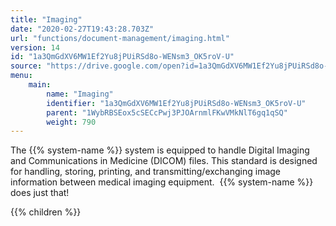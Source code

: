 ```yaml
---
title: "Imaging"
date: "2020-02-27T19:43:28.703Z"
url: "functions/document-management/imaging.html"
version: 14
id: "1a3QmGdXV6MW1Ef2Yu8jPUiRSd8o-WENsm3_OK5roV-U"
source: "https://drive.google.com/open?id=1a3QmGdXV6MW1Ef2Yu8jPUiRSd8o-WENsm3_OK5roV-U"
menu:
    main:
        name: "Imaging"
        identifier: "1a3QmGdXV6MW1Ef2Yu8jPUiRSd8o-WENsm3_OK5roV-U"
        parent: "1WybRBSEox5cSECcPwj3PJOArnmlFKwVMkNlT6gq1qSQ"
        weight: 790
---
```









The {{% system-name %}} system is equipped to handle Digital Imaging and Communications in Medicine (DICOM) files. This standard is designed for handling, storing, printing, and transmitting/exchanging image information between medical imaging equipment.  {{% system-name %}} does just that!









{{% children %}}

